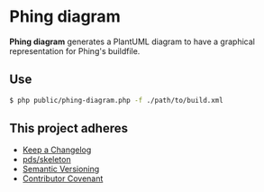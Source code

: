 Phing diagram
=============

**Phing diagram** generates a PlantUML diagram to have a 
graphical representation for Phing's buildfile.


Use
---

```bash
$ php public/phing-diagram.php -f ./path/to/build.xml
```


This project adheres
--------------------

* [Keep a Changelog]
* [pds/skeleton]
* [Semantic Versioning]
* [Contributor Covenant]


[Keep a Changelog]: http://keepachangelog.com/en/1.0.0/
[pds/skeleton]: https://github.com/php-pds/skeleton
[Semantic Versioning]: http://semver.org/
[Contributor Covenant]: https://www.contributor-covenant.org/
